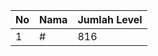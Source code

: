 | No | Nama            | Jumlah Level |
|----|-----------------|--------------|
| 1  | #    |    816        |
